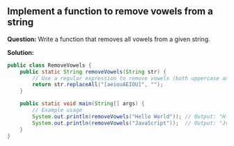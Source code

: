 ## Implement a function to remove vowels from a string

**Question:** Write a function that removes all vowels from a given string.

**Solution:**
```java
public class RemoveVowels {
    public static String removeVowels(String str) {
        // Use a regular expression to remove vowels (both uppercase and lowercase)
        return str.replaceAll("[aeiouAEIOU]", "");
    }

    public static void main(String[] args) {
        // Example usage
        System.out.println(removeVowels("Hello World")); // Output: "Hll Wrld"
        System.out.println(removeVowels("JavaScript"));  // Output: "JvScrpt"
    }
}

